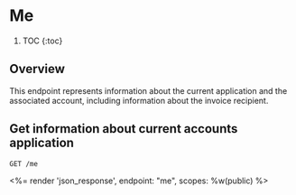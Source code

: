 # Me

1. TOC
{:toc}

## Overview

This endpoint represents information about the current application and the associated account, including information about the invoice recipient.

## Get information about current accounts application

~~~
GET /me
~~~

<%= render 'json_response', endpoint: "me", scopes: %w(public) %>
